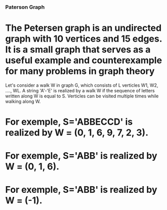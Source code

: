 ### Paterson Graph

# The Petersen graph is an undirected graph with 10 vertices and 15 edges. It is a small graph that serves as a useful example and counterexample for many problems in graph theory

Let's consider a walk W in graph G, which consists of L verticles W1, W2, ...., WL. A string 'A'-'E' is realized by a walk W if the sequence of letters written along W is equal to S. Verticles can be visited multiple times while walking along W.

# For exemple, S='ABBECCD' is realized by W = (0, 1, 6, 9, 7, 2, 3).

# For exemple, S='ABB' is realized by W = (0, 1, 6).

# For exemple, S='ABB' is realized by W = (-1).
